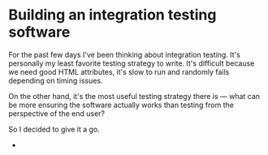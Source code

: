 # Building an integration testing software

For the past few days I've been thinking about integration testing. It's personally my least favorite testing strategy to write. It's difficult because we need good HTML attributes, it's slow to run and randomly fails depending on timing issues.

On the other hand, it's the most useful testing strategy there is &mdash; what can be more ensuring the software actually works than testing from the perspective of the end user?

So I decided to give it a go.

-
